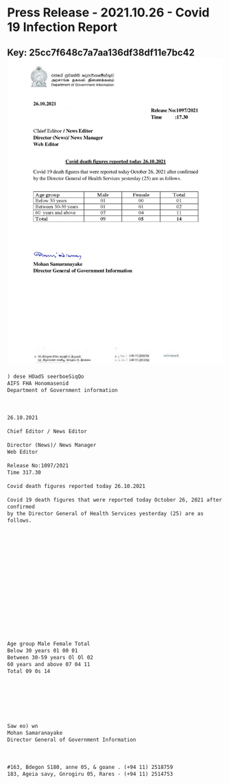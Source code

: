 # Press Release - 2021.10.26 - Covid 19 Infection Report 
Key: 25cc7f648c7a7aa136df38df11e7bc42 
![img](img/25cc7f648c7a7aa136df38df11e7bc42.jpg)
---
```
) dese HOadS seerboeSiqQo
AIFS FHA Honomasenid
Department of Government information

 

26.10.2021

Chief Editor / News Editor

Director (News)/ News Manager
Web Editor

Release No:1097/2021
Time 317.30

Covid death figures reported today 26.10.2021

Covid 19 death figures that were reported today October 26, 2021 after confirmed
by the Director General of Health Services yesterday (25) are as follows.

 

 

 

 

 

 

 

 

Age group Male Female Total
Below 30 years 01 00 01
Between 30-59 years Ol Ol 02
60 years and above 07 04 11
Total 09 0s 14

 

 

 

Saw eo) wn
Mohan Samaranayake
Director General of Government Information

 

#163, Bdegon S180, anne 05, & goane . (+94 11) 2518759
183, Ageia savy, Gnrogiru 05, Rares - (+94 11) 2514753

```
